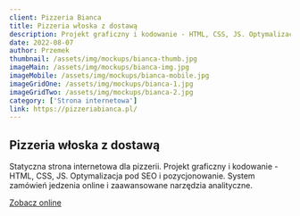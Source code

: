 ```yaml
---
client: Pizzeria Bianca
title: Pizzeria włoska z dostawą
description: Projekt graficzny i kodowanie - HTML, CSS, JS. Optymalizacja pod SEO i pozycjonowanie. System zamówień jedzenia online i zaawansowane narzędzia analityczne.
date: 2022-08-07
author: Przemek
thumbnail: /assets/img/mockups/bianca-thumb.jpg
imageMain: /assets/img/mockups/bianca-img.jpg
imageMobile: /assets/img/mockups/bianca-mobile.jpg
imageGridOne: /assets/img/mockups/bianca-1.jpg
imageGridTwo: /assets/img/mockups/bianca-2.jpg
category: ['Strona internetowa']
link: https://pizzeriabianca.pl/
---
```


## Pizzeria włoska z dostawą

Statyczna strona internetowa dla pizzerii. Projekt graficzny i kodowanie - HTML, CSS, JS. Optymalizacja pod SEO i pozycjonowanie. System zamówień jedzenia online i zaawansowane narzędzia analityczne.

<a href="https://pizzeriabianca.pl/" title="Zobacz online" target="_blank" class="button" rel="nofollow">Zobacz online</a>
